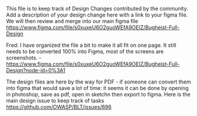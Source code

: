 This file is to keep track of Design Changes contributed by the community.  Add a description of your design change here with a link to your figma file.  We will then review and merge into our main figma file https://www.figma.com/file/s0xuxeU6O2guoWEfA9OElZ/Bugheist-Full-Design

Fred: I have organized the file a bit to make it all fit on one page.  It still needs to be converted 100% into Figma, most of the screens are screenshots.  - https://www.figma.com/file/s0xuxeU6O2guoWEfA9OElZ/Bugheist-Full-Design?node-id=0%3A1

The design files are here by the way for PDF - if someone can convert them into figma that would save a lot of time: it seems it can be done by opening in photoshop, save as pdf, open in sketchn then export to figma.  Here is the main design issue to keep track of tasks https://github.com/OWASP/BLT/issues/696


